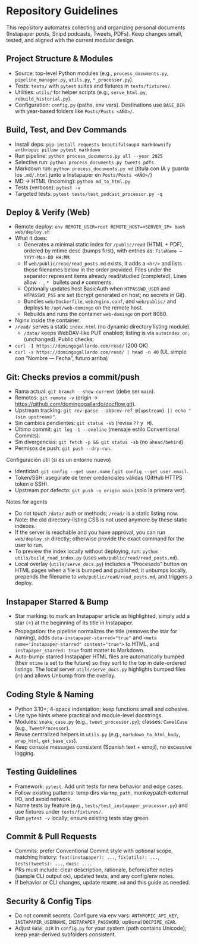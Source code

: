 # Repository Guidelines

This repository automates collecting and organizing personal documents (Instapaper posts, Snipd podcasts, Tweets, PDFs). Keep changes small, tested, and aligned with the current modular design.

## Project Structure & Modules
- Source: top-level Python modules (e.g., `process_documents.py`, `pipeline_manager.py`, `utils.py`, `*_processor.py`).
- Tests: `tests/` with `pytest` suites and fixtures in `tests/fixtures/`.
- Utilities: `utils/` for helper scripts (e.g., `serve_html.py`, `rebuild_historial.py`).
- Configuration: `config.py` (paths, env vars). Destinations use `BASE_DIR` with year-based folders like `Posts/Posts <AÑO>/`.

## Build, Test, and Dev Commands
- Install deps: `pip install requests beautifulsoup4 markdownify anthropic pillow pytest markdown`
- Run pipeline: `python process_documents.py all --year 2025`
- Selective run: `python process_documents.py tweets pdfs`
- Markdown run: `python process_documents.py md` (titula con IA y guarda los `.md/.html` junto a Instapaper en `Posts/Posts <AÑO>/`)
- MD → HTML (Incoming): `python md_to_html.py`
- Tests (verbose): `pytest -v`
- Targeted tests: `pytest tests/test_podcast_processor.py -q`

## Deploy & Verify (Web)
- Remote deploy: `env REMOTE_USER=root REMOTE_HOST=<SERVER_IP> bash web/deploy.sh`
- What it does:
  - Generates a minimal static index for `/public/read` (HTML + PDF), ordered by mtime desc (bumps first), with entries as: `FileName — YYYY-Mon-DD HH:MM`.
  - If `web/public/read/read_posts.md` exists, it adds a `<hr/>` and lists those filenames below in the order provided. Files under the separator represent items already read/studied (completed). Lines allow `- `, `* ` bullets and `#` comments.
  - Optionally updates host BasicAuth when `HTPASSWD_USER` and `HTPASSWD_PSS` are set (bcrypt generated on host; no secrets in Git).
  - Bundles `web/Dockerfile`, `web/nginx.conf`, and `web/public/` and deploys to `/opt/web-domingo` on the remote host.
  - Rebuilds and runs the container `web-domingo` on port 8080.
- Nginx inside the container:
- `/read/` serves a static `index.html` (no dynamic directory listing module).
  - `/data/` keeps WebDAV-like PUT enabled; listing is via `autoindex on;` (unchanged).
Public checks:
- `curl -I https://domingogallardo.com/read/` (200 OK)
- `curl -s https://domingogallardo.com/read/ | head -n 40` (UL simple con “Nombre — Fecha”, futuro arriba)

## Git: Checks previos a commit/push
- Rama actual: `git branch --show-current` (debe ser `main`).
- Remotos: `git remote -v` (origin → https://github.com/domingogallardo/docflow.git).
- Upstream tracking: `git rev-parse --abbrev-ref @{upstream} || echo "(sin upstream)"`.
- Sin cambios pendientes: `git status -sb` (revisa `??` y ` M`).
- Último commit: `git log -1 --oneline` (mensaje estilo Conventional Commits).
- Sin divergencias: `git fetch -p && git status -sb` (no `ahead/behind`).
- Permisos de push: `git push --dry-run`.

Configuración útil (si es un entorno nuevo)
- Identidad: `git config --get user.name` / `git config --get user.email`.
- Token/SSH: asegúrate de tener credenciales válidas (GitHub HTTPS token o SSH).
- Upstream por defecto: `git push -u origin main` (solo la primera vez).

Notes for agents
- Do not touch `/data/` auth or methods; `/read/` is a static listing now.
- Note: the old directory-listing CSS is not used anymore by these static indexes.
- If the server is reachable and you have approval, you can run `web/deploy.sh` directly; otherwise provide the exact command for the user to run.
- To preview the index locally without deploying, run: `python utils/build_read_index.py` (uses `web/public/read/read_posts.md`).
 - Local overlay (`utils/serve_docs.py`) includes a “Procesado” button on HTML pages when a file is bumped and published; it unbumps locally, prepends the filename to `web/public/read/read_posts.md`, and triggers a deploy.

## Instapaper Starred & Bump
- Star marking: to mark an Instapaper article as highlighted, simply add a star (⭐) at the beginning of its title in Instapaper.
- Propagation: the pipeline normalizes the title (removes the star for naming), adds `data-instapaper-starred="true"` and `<meta name="instapaper-starred" content="true">` to HTML, and `instapaper_starred: true` front matter to Markdown.
- Auto-bump: starred Instapaper HTML files are automatically bumped (their `mtime` is set to the future) so they sort to the top in date-ordered listings. The local server `utils/serve_docs.py` highlights bumped files (🔥) and allows Unbump from the overlay.

## Coding Style & Naming
- Python 3.10+; 4-space indentation; keep functions small and cohesive.
- Use type hints where practical and module-level docstrings.
- Modules: `snake_case.py` (e.g., `tweet_processor.py`); classes: `CamelCase` (e.g., `TweetProcessor`).
- Reuse centralized helpers in `utils.py` (e.g., `markdown_to_html_body`, `wrap_html`, `get_base_css`).
- Keep console messages consistent (Spanish text + emoji), no excessive logging.

## Testing Guidelines
- Framework: `pytest`. Add unit tests for new behavior and edge cases.
- Follow existing patterns: temp dirs via `tmp_path`, monkeypatch external I/O, and avoid network.
- Name tests by feature (e.g., `tests/test_instapaper_processor.py`) and use fixtures under `tests/fixtures/`.
- Run `pytest -v` locally; ensure existing tests stay green.

## Commit & Pull Requests
- Commits: prefer Conventional Commit style with optional scope, matching history: `feat(instapaper): ...`, `fix(utils): ...`, `tests(tweets): ...`, `docs: ...`.
- PRs must include: clear description, rationale, before/after notes (sample CLI output ok), updated tests, and any config/env notes.
- If behavior or CLI changes, update `README.md` and this guide as needed.

## Security & Config Tips
- Do not commit secrets. Configure via env vars: `ANTHROPIC_API_KEY`, `INSTAPAPER_USERNAME`, `INSTAPAPER_PASSWORD`, optional `DOCPIPE_YEAR`.
- Adjust `BASE_DIR` in `config.py` for your system (path contains Unicode); keep year-derived subfolders consistent.
